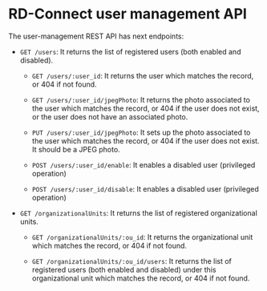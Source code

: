 # RD-Connect user management API

The user-management REST API has next endpoints:

* `GET /users`: It returns the list of registered users (both enabled and disabled).

	* `GET /users/:user_id`: It returns the user which matches the record, or 404 if not found.

	* `GET /users/:user_id/jpegPhoto`: It returns the photo associated to the user which matches the record, or 404 if the user does not exist, or the user does not have an associated photo.

	* `PUT /users/:user_id/jpegPhoto`: It sets up the photo associated to the user which matches the record, or 404 if the user does not exist. It should be a JPEG photo.

	* `POST /users/:user_id/enable`: It enables a disabled user (privileged operation)

	* `POST /users/:user_id/disable`: It enables a disabled user (privileged operation)

* `GET /organizationalUnits`: It returns the list of registered organizational units.

	* `GET /organizationalUnits/:ou_id`: It returns the organizational unit which matches the record, or 404 if not found.

	* `GET /organizationalUnits/:ou_id/users`: It returns the list of registered users (both enabled and disabled) under this organizational unit which matches the record, or 404 if not found.

